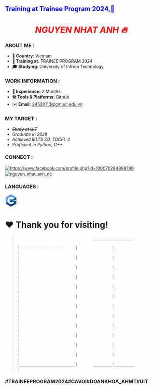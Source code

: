 ## <span style="color: Blue;">**Training at Trainee Program 2024,👋**</span> 
# <h1 align="center"><span style="color: Red;">*NGUYEN NHAT ANH 🔥*</span></h1> 
       
### **ABOUT ME :**

- **🌱 Country**: Vietnam
- **🔭 Training at:** TRAINEE PROGRAM 2024
- **🎓 Studying:** University of Infrom Technology

### **WORK INFORMATION :**
- **📄 Experience:** 2 Months
- **🛠️ Tools & Platforms:** Github
- ✉️ **Email:** 24520113@gm.uit.edu.vn

### **MY TARGET :**
- *~~Study at UIT~~*
- *Graduate in 2028*
- *Achieved IELTS 7.0, TOCFL 4*
- *Proficient in Python, C++*


### **CONNECT :**
<p align="left">
<a href="https://fb.com/https://www.facebook.com/profile.php?id=100070284398790" target="blank"><img align="center" src="https://raw.githubusercontent.com/rahuldkjain/github-profile-readme-generator/master/src/images/icons/Social/facebook.svg" alt="https://www.facebook.com/profile.php?id=100070284398790" height="30" width="40" /></a>
<a href="https://instagram.com/nguyen_nhat_anh_ne" target="blank"><img align="center" src="https://raw.githubusercontent.com/rahuldkjain/github-profile-readme-generator/master/src/images/icons/Social/instagram.svg" alt="nguyen_nhat_anh_ne" height="30" width="40" /></a>
</p>

### **LANGUAGES :**
<p align="left"> <a href="https://www.w3schools.com/cpp/" target="_blank" rel="noreferrer"> <img src="https://raw.githubusercontent.com/devicons/devicon/master/icons/cplusplus/cplusplus-original.svg" alt="cplusplus" width="40" height="40"/> </a> </p>

# ❤️ Thank you for visiting!

>                                        ___________________       _____________________
 >     |                          |                |                         |                   
 >     |                          |                |                         |
 >     |                          |                |                         |
 >     |                          |                |                         |
 >     |                          |                |                         |
 >     |                          |                |                         |
 >     |                          |                |                         |
 >     |                          |                |                         |
 >     |                          |                |                         |
 >     |                          |                |                         |
 >     |                          |                |                         |
 >     |                          |                |                         |
 >     |__________________________|       _________|_________                |     
### #TRAINEEPROGRAM2024#CAVOI#DOANKHOA_KHMT#UIT


